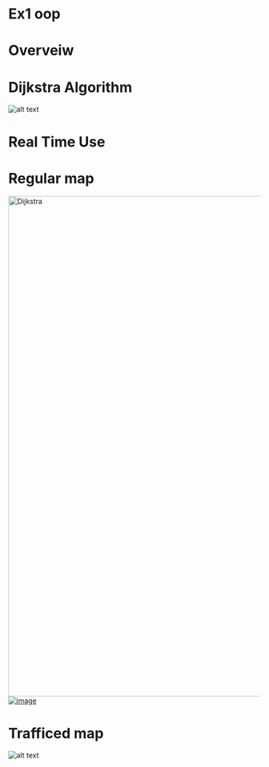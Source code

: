 # Ex1 oop
# Overveiw 
# Dijkstra Algorithm
![alt text](https://i.ibb.co/G25wb87/Dijkstra-Ex1.png)
# Real Time Use

# Regular map

<a href="https://ibb.co/s2G6Xgx"><img src="https://i.ibb.co/qdfW2Dq/2020-11-19-10-43-52.png" alt="Dijkstra" border="0" width="1000"></a>
[![image](https://www.linkpicture.com/q/צילום-מסך-2020-11-19-ב-10.43.52.png)](https://www.linkpicture.com/view.php?img=LPic5fb63f76005cc914942630)


# Trafficed map 
![alt text](https://i.ibb.co/s2G6Xgx/2020-11-19-10-43-52.png)

